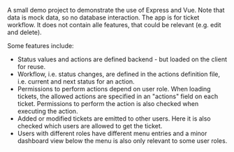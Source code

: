 A small demo project to demonstrate the use of Express and Vue. Note that data is mock data, so no database interaction.
The app is for ticket workflow. It does not contain alle features, that could be relevant (e.g. edit and delete).

Some features include:
- Status values and actions are defined backend - but loaded on the client for reuse.
- Workflow, i.e. status changes, are defined in the actions definition file, i.e. current and next status for an action.
- Permissions to perform actions depend on user role. When loading tickets, the allowed actions are specified in an "actions" field on each ticket. 
Permissions to perform the action is also checked when executing the action.
- Added or modified tickets are emitted to other users. Here it is also checked which users are allowed to get the ticket.
- Users with different roles have different menu entries and a minor dashboard view below the menu is also only relevant to some user roles.
